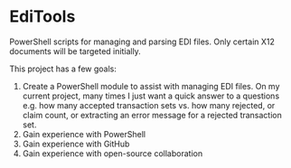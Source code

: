 # EdiTools
PowerShell scripts for managing and parsing EDI files. Only certain X12 documents will be targeted initially.

This project has a few goals:

1. Create a PowerShell module to assist with managing EDI files. On my current project, many times I just want a quick answer to a questions e.g. how many accepted transaction sets vs. how many rejected, or claim count, or extracting an error message for a rejected transaction set. 
2. Gain experience with PowerShell
3. Gain experience with GitHub
4. Gain experience with open-source collaboration
